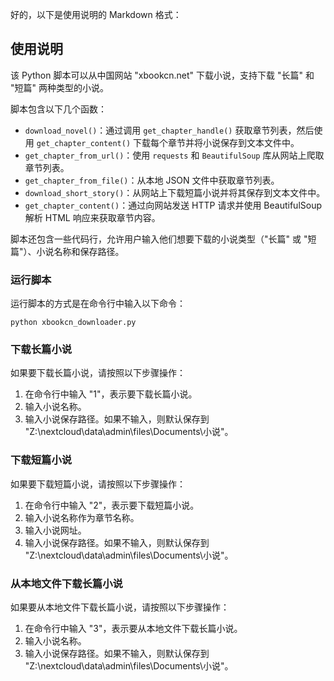 好的，以下是使用说明的 Markdown 格式：

## 使用说明

该 Python 脚本可以从中国网站 "xbookcn.net" 下载小说，支持下载 "长篇" 和 "短篇" 两种类型的小说。

脚本包含以下几个函数：

- `download_novel()`：通过调用 `get_chapter_handle()` 获取章节列表，然后使用 `get_chapter_content()` 下载每个章节并将小说保存到文本文件中。
- `get_chapter_from_url()`：使用 `requests` 和 `BeautifulSoup` 库从网站上爬取章节列表。
- `get_chapter_from_file()`：从本地 JSON 文件中获取章节列表。
- `download_short_story()`：从网站上下载短篇小说并将其保存到文本文件中。
- `get_chapter_content()`：通过向网站发送 HTTP 请求并使用 BeautifulSoup 解析 HTML 响应来获取章节内容。

脚本还包含一些代码行，允许用户输入他们想要下载的小说类型（"长篇" 或 "短篇"）、小说名称和保存路径。

### 运行脚本

运行脚本的方式是在命令行中输入以下命令：

```
python xbookcn_downloader.py
```

### 下载长篇小说

如果要下载长篇小说，请按照以下步骤操作：

1. 在命令行中输入 "1"，表示要下载长篇小说。
2. 输入小说名称。
3. 输入小说保存路径。如果不输入，则默认保存到 "Z:\nextcloud\data\admin\files\Documents\小说"。

### 下载短篇小说

如果要下载短篇小说，请按照以下步骤操作：

1. 在命令行中输入 "2"，表示要下载短篇小说。
2. 输入小说名称作为章节名称。
3. 输入小说网址。
4. 输入小说保存路径。如果不输入，则默认保存到 "Z:\nextcloud\data\admin\files\Documents\小说"。

### 从本地文件下载长篇小说

如果要从本地文件下载长篇小说，请按照以下步骤操作：

1. 在命令行中输入 "3"，表示要从本地文件下载长篇小说。
2. 输入小说名称。
3. 输入小说保存路径。如果不输入，则默认保存到 "Z:\nextcloud\data\admin\files\Documents\小说"。
